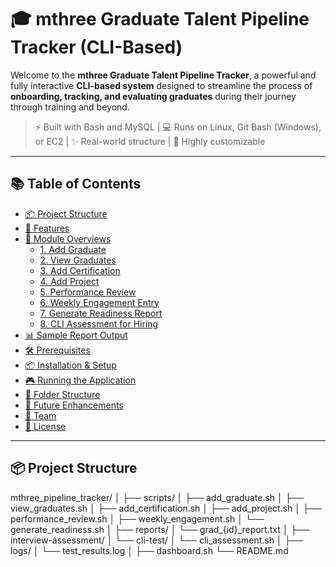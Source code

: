 # 🎓 mthree Graduate Talent Pipeline Tracker (CLI-Based)

Welcome to the **mthree Graduate Talent Pipeline Tracker**, a powerful and fully interactive **CLI-based system** designed to streamline the process of **onboarding, tracking, and evaluating graduates** during their journey through training and beyond.

> ⚡ Built with Bash and MySQL | 💻 Runs on Linux, Git Bash (Windows), or EC2 | ✨ Real-world structure | 🧠 Highly customizable

---

## 📚 Table of Contents

- [📦 Project Structure](#-project-structure)
- [🚀 Features](#-features)
- [📂 Module Overviews](#-module-overviews)
  - [1. Add Graduate](#1-add-graduate)
  - [2. View Graduates](#2-view-graduates)
  - [3. Add Certification](#3-add-certification)
  - [4. Add Project](#4-add-project)
  - [5. Performance Review](#5-performance-review)
  - [6. Weekly Engagement Entry](#6-weekly-engagement-entry)
  - [7. Generate Readiness Report](#7-generate-readiness-report)
  - [8. CLI Assessment for Hiring](#8-cli-assessment-for-hiring)
- [📊 Sample Report Output](#-sample-report-output)
- [🛠 Prerequisites](#-prerequisites)
- [📦 Installation & Setup](#-installation--setup)
- [🎮 Running the Application](#-running-the-application)
- [📁 Folder Structure](#-folder-structure)
- [📌 Future Enhancements](#-future-enhancements)
- [🤝 Team](#-team)
- [📄 License](#-license)

---

## 📦 Project Structure

mthree_pipeline_tracker/ │ ├── scripts/ │ ├── add_graduate.sh │ ├── view_graduates.sh │ ├── add_certification.sh │ ├── add_project.sh │ ├── performance_review.sh │ ├── weekly_engagement.sh │ └── generate_readiness.sh │ ├── reports/ │ └── grad_{id}_report.txt │ ├── interview-assessment/ │ └── cli-test/ │ └── cli_assessment.sh │ ├── logs/ │ └── test_results.log │ ├── dashboard.sh └── README.md
